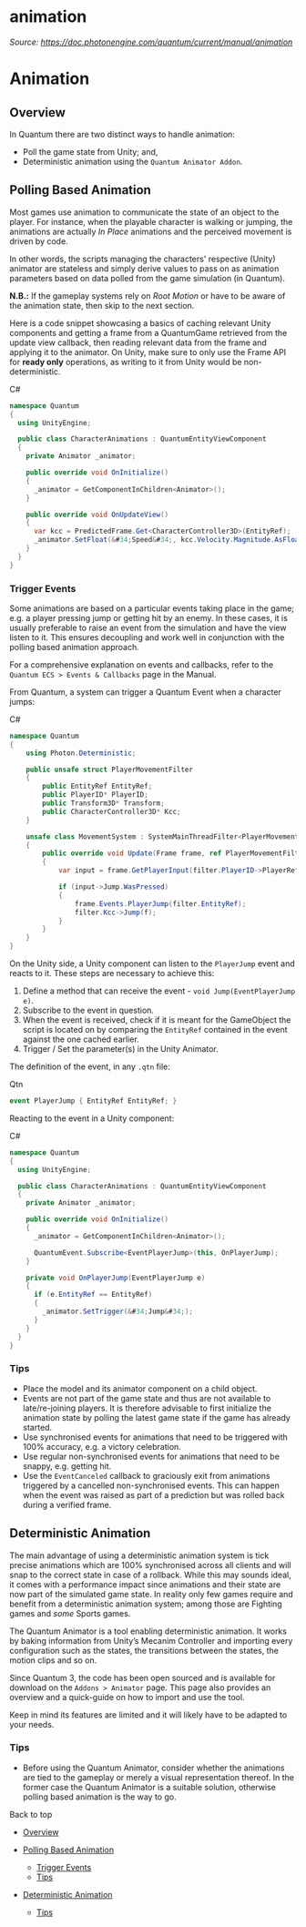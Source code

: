 # animation

_Source: https://doc.photonengine.com/quantum/current/manual/animation_

# Animation

## Overview

In Quantum there are two distinct ways to handle animation:

- Poll the game state from Unity; and,
- Deterministic animation using the `Quantum Animator Addon`.

## Polling Based Animation

Most games use animation to communicate the state of an object to the player. For instance, when the playable character is walking or jumping, the animations are actually _In Place_ animations and the perceived movement is driven by code.

In other words, the scripts managing the characters' respective (Unity) animator are stateless and simply derive values to pass on as animation parameters based on data polled from the game simulation (in Quantum).

**N.B.:** If the gameplay systems rely on _Root Motion_ or have to be aware of the animation state, then skip to the next section.

Here is a code snippet showcasing a basics of caching relevant Unity components and getting a frame from a QuantumGame retrieved from the update view callback, then reading relevant data from the frame and applying it to the animator. On Unity, make sure to only use the Frame API for **ready only** operations, as writing to it from Unity would be non-deterministic.

C#

```csharp
namespace Quantum
{
  using UnityEngine;

  public class CharacterAnimations : QuantumEntityViewComponent
  {
    private Animator _animator;

    public override void OnInitialize()
    {
      _animator = GetComponentInChildren<Animator>();
    }

    public override void OnUpdateView()
    {
      var kcc = PredictedFrame.Get<CharacterController3D>(EntityRef);
      _animator.SetFloat(&#34;Speed&#34;, kcc.Velocity.Magnitude.AsFloat);
    }
  }
}

```

### Trigger Events

Some animations are based on a particular events taking place in the game; e.g. a player pressing jump or getting hit by an enemy. In these cases, it is usually preferable to raise an event from the simulation and have the view listen to it. This ensures decoupling and work well in conjunction with the polling based animation approach.

For a comprehensive explanation on events and callbacks, refer to the `Quantum ECS > Events & Callbacks` page in the Manual.

From Quantum, a system can trigger a Quantum Event when a character jumps:

C#

```csharp
namespace Quantum
{
    using Photon.Deterministic;

    public unsafe struct PlayerMovementFilter
    {
        public EntityRef EntityRef;
        public PlayerID* PlayerID;
        public Transform3D* Transform;
        public CharacterController3D* Kcc;
    }

    unsafe class MovementSystem : SystemMainThreadFilter<PlayerMovementFilter>
    {
        public override void Update(Frame frame, ref PlayerMovementFilter filter)
        {
            var input = frame.GetPlayerInput(filter.PlayerID->PlayerRef);

            if (input->Jump.WasPressed)
            {
                frame.Events.PlayerJump(filter.EntityRef);
                filter.Kcc->Jump(f);
            }
        }
    }
}

```

On the Unity side, a Unity component can listen to the `PlayerJump` event and reacts to it. These steps are necessary to achieve this:

1. Define a method that can receive the event - `void Jump(EventPlayerJump e)`.
2. Subscribe to the event in question.
3. When the event is received, check if it is meant for the GameObject the script is located on by comparing the `EntityRef` contained in the event against the one cached earlier.
4. Trigger / Set the parameter(s) in the Unity Animator.

The definition of the event, in any `.qtn` file:

Qtn

```cs
event PlayerJump { EntityRef EntityRef; }

```

Reacting to the event in a Unity component:

C#

```csharp
namespace Quantum
{
  using UnityEngine;

  public class CharacterAnimations : QuantumEntityViewComponent
  {
    private Animator _animator;

    public override void OnInitialize()
    {
      _animator = GetComponentInChildren<Animator>();

      QuantumEvent.Subscribe<EventPlayerJump>(this, OnPlayerJump);
    }

    private void OnPlayerJump(EventPlayerJump e)
    {
      if (e.EntityRef == EntityRef)
      {
        _animator.SetTrigger(&#34;Jump&#34;);
      }
    }
  }
}

```

### Tips

- Place the model and its animator component on a child object.
- Events are not part of the game state and thus are not available to late/re-joining players. It is therefore advisable to first initialize the animation state by polling the latest game state if the game has already started.
- Use synchronised events for animations that need to be triggered with 100% accuracy, e.g. a victory celebration.
- Use regular non-synchronised events for animations that need to be snappy, e.g. getting hit.
- Use the `EventCanceled` callback to graciously exit from animations triggered by a cancelled non-synchronised events. This can happen when the event was raised as part of a prediction but was rolled back during a verified frame.

## Deterministic Animation

The main advantage of using a deterministic animation system is tick precise animations which are 100% synchronised across all clients and will snap to the correct state in case of a rollback. While this may sounds ideal, it comes with a performance impact since animations and their state are now part of the simulated game state. In reality only few games require and benefit from a deterministic animation system; among those are Fighting games and _some_ Sports games.

The Quantum Animator is a tool enabling deterministic animation. It works by baking information from Unity’s Mecanim Controller and importing every configuration such as the states, the transitions between the states, the motion clips and so on.

Since Quantum 3, the code has been open sourced and is available for download on the `Addons > Animator` page. This page also provides an overview and a quick-guide on how to import and use the tool.

Keep in mind its features are limited and it will likely have to be adapted to your needs.

### Tips

- Before using the Quantum Animator, consider whether the animations are tied to the gameplay or merely a visual representation thereof. In the former case the Quantum Animator is a suitable solution, otherwise polling based animation is the way to go.

Back to top

- [Overview](#overview)
- [Polling Based Animation](#polling-based-animation)

  - [Trigger Events](#trigger-events)
  - [Tips](#tips)

- [Deterministic Animation](#deterministic-animation)
  - [Tips](#tips-1)